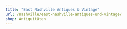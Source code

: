 ```yaml
---
title: "East Nashville Antiques & Vintage"
url: /nashville/east-nashville-antiques-und-vintage/
shop: Antiquitäten
---
```

